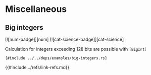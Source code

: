 # Miscellaneous

## Big integers

[![num-badge]][num] [![cat-science-badge]][cat-science]

Calculation for integers exceeding 128 bits are possible with `[BigInt]`

```rust,editable
{#include ../../deps/examples/big-integers.rs}
```

[BigInt]: https://docs.rs/num/0.2.0/num/struct.BigInt.html
{{#include ../refs/link-refs.md}}
